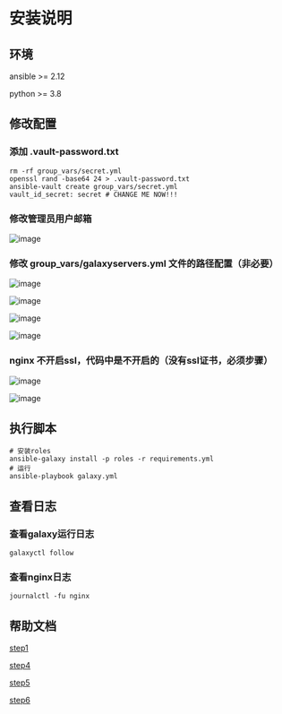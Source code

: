 # 安装说明
## 环境
ansible >= 2.12

python >= 3.8
## 修改配置
### 添加 .vault-password.txt
```
rm -rf group_vars/secret.yml
openssl rand -base64 24 > .vault-password.txt
ansible-vault create group_vars/secret.yml
vault_id_secret: secret # CHANGE ME NOW!!!
```
### 修改管理员用户邮箱
![image](https://github.com/ywj0101/galaxy-install/assets/55040324/c1f39f61-94c0-4c67-9137-fa74dc0bf217)

### 修改 group_vars/galaxyservers.yml 文件的路径配置（非必要）
![image](https://github.com/ywj0101/galaxy-install/assets/55040324/ed3e5932-59d8-4b8f-8285-0574209fefd8)

![image](https://github.com/ywj0101/galaxy-install/assets/55040324/7daf47dd-6716-4163-b3f3-b3908ecd1d42)

![image](https://github.com/ywj0101/galaxy-install/assets/55040324/3af0daf4-d6df-4cef-9588-10aa6ff71765)

![image](https://github.com/ywj0101/galaxy-install/assets/55040324/4058d0aa-0bfb-4737-9335-077ae888cbdf)

### nginx 不开启ssl，代码中是不开启的（没有ssl证书，必须步骤）
![image](https://github.com/ywj0101/galaxy-install/assets/55040324/e3d6ce15-059f-4fba-ad7a-bd66c7d6c343)

![image](https://github.com/ywj0101/galaxy-install/assets/55040324/5f3f9350-0e88-41d5-a4ae-1725fdad2c6f)
## 执行脚本
```
# 安装roles
ansible-galaxy install -p roles -r requirements.yml
# 运行
ansible-playbook galaxy.yml
```
## 查看日志
### 查看galaxy运行日志
```
galaxyctl follow
```
### 查看nginx日志
```
journalctl -fu nginx
```

## 帮助文档
[step1](https://training.galaxyproject.org/training-material/topics/admin/tutorials/ansible-galaxy/tutorial.html#requirements)

[step4](https://training.galaxyproject.org/training-material/topics/admin/tutorials/tus/tutorial.html)

[step5](https://training.galaxyproject.org/training-material/topics/admin/tutorials/cvmfs/tutorial.html)

[step6](https://training.galaxyproject.org/training-material/topics/admin/tutorials/apptainer/tutorial.html)
